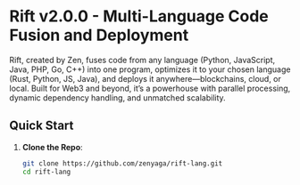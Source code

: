 # Rift v2.0.0 - Multi-Language Code Fusion and Deployment

Rift, created by Zen, fuses code from any language (Python, JavaScript, Java, PHP, Go, C++) into one program, optimizes it to your chosen language (Rust, Python, JS, Java), and deploys it anywhere—blockchains, cloud, or local. Built for Web3 and beyond, it’s a powerhouse with parallel processing, dynamic dependency handling, and unmatched scalability.

## Quick Start

1. **Clone the Repo**:
   ```bash
   git clone https://github.com/zenyaga/rift-lang.git
   cd rift-lang
